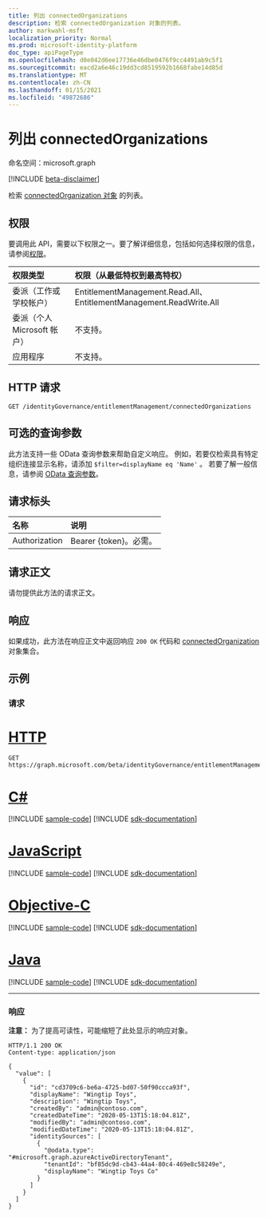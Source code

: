 ```yaml
---
title: 列出 connectedOrganizations
description: 检索 connectedOrganization 对象的列表。
author: markwahl-msft
localization_priority: Normal
ms.prod: microsoft-identity-platform
doc_type: apiPageType
ms.openlocfilehash: d0e042d6ee17736e46dbe0476f9cc4491ab9c5f1
ms.sourcegitcommit: eacd2a6e46c19dd3cd8519592b1668fabe14d85d
ms.translationtype: MT
ms.contentlocale: zh-CN
ms.lasthandoff: 01/15/2021
ms.locfileid: "49872686"
---
```

# <a name="list-connectedorganizations"></a>列出 connectedOrganizations

命名空间：microsoft.graph

[!INCLUDE [beta-disclaimer](../../includes/beta-disclaimer.md)]

检索 [connectedOrganization 对象](../resources/connectedorganization.md) 的列表。

## <a name="permissions"></a>权限

要调用此 API，需要以下权限之一。要了解详细信息，包括如何选择权限的信息，请参阅[权限](/graph/permissions-reference)。

|权限类型|权限（从最低特权到最高特权）|
|:---|:---|
| 委派（工作或学校帐户）     | EntitlementManagement.Read.All、EntitlementManagement.ReadWrite.All |
| 委派（个人 Microsoft 帐户） | 不支持。 |
| 应用程序                            | 不支持。 |

## <a name="http-request"></a>HTTP 请求

<!-- {
  "blockType": "ignored"
}
-->
``` http
GET /identityGovernance/entitlementManagement/connectedOrganizations
```

## <a name="optional-query-parameters"></a>可选的查询参数
此方法支持一些 OData 查询参数来帮助自定义响应。 例如，若要仅检索具有特定组织连接显示名称，请添加 `$filter=displayName eq 'Name'` 。 若要了解一般信息，请参阅 [OData 查询参数](/graph/query-parameters)。

## <a name="request-headers"></a>请求标头
|名称|说明|
|:---|:---|
|Authorization|Bearer {token}。必需。|

## <a name="request-body"></a>请求正文
请勿提供此方法的请求正文。

## <a name="response"></a>响应

如果成功，此方法在响应正文中返回响应 `200 OK` 代码和 [connectedOrganization](../resources/connectedorganization.md) 对象集合。

## <a name="examples"></a>示例

### <a name="request"></a>请求

# <a name="http"></a>[HTTP](#tab/http)
<!-- {
  "blockType": "request",
  "name": "get_connectedorganizations"
}
-->
``` http
GET https://graph.microsoft.com/beta/identityGovernance/entitlementManagement/connectedOrganizations
```
# <a name="c"></a>[C#](#tab/csharp)
[!INCLUDE [sample-code](../includes/snippets/csharp/get-connectedorganizations-csharp-snippets.md)]
[!INCLUDE [sdk-documentation](../includes/snippets/snippets-sdk-documentation-link.md)]

# <a name="javascript"></a>[JavaScript](#tab/javascript)
[!INCLUDE [sample-code](../includes/snippets/javascript/get-connectedorganizations-javascript-snippets.md)]
[!INCLUDE [sdk-documentation](../includes/snippets/snippets-sdk-documentation-link.md)]

# <a name="objective-c"></a>[Objective-C](#tab/objc)
[!INCLUDE [sample-code](../includes/snippets/objc/get-connectedorganizations-objc-snippets.md)]
[!INCLUDE [sdk-documentation](../includes/snippets/snippets-sdk-documentation-link.md)]

# <a name="java"></a>[Java](#tab/java)
[!INCLUDE [sample-code](../includes/snippets/java/get-connectedorganizations-java-snippets.md)]
[!INCLUDE [sdk-documentation](../includes/snippets/snippets-sdk-documentation-link.md)]

---


### <a name="response"></a>响应
**注意：** 为了提高可读性，可能缩短了此处显示的响应对象。
<!-- {
  "blockType": "response",
  "truncated": true,
  "@odata.type": "collection(microsoft.graph.connectedOrganization)"
}
-->
```http
HTTP/1.1 200 OK
Content-type: application/json

{
  "value": [
    {
      "id": "cd3709c6-be6a-4725-bd07-50f90ccca93f",
      "displayName": "Wingtip Toys",
      "description": "Wingtip Toys",
      "createdBy": "admin@contoso.com",
      "createdDateTime": "2020-05-13T15:18:04.81Z",
      "modifiedBy": "admin@contoso.com",
      "modifiedDateTime": "2020-05-13T15:18:04.81Z",
      "identitySources": [
        {
          "@odata.type": "#microsoft.graph.azureActiveDirectoryTenant",
          "tenantId": "bf85dc9d-cb43-44a4-80c4-469e8c58249e",
          "displayName": "Wingtip Toys Co"
        }
      ]
    }
  ]
}
```

<!-- uuid: 16cd6b66-4b1a-43a1-adaf-3a886856ed98
2019-02-04 14:57:30 UTC -->
<!-- {
  "type": "#page.annotation",
  "description": "List connectedOrganizations",
  "keywords": "",
  "section": "documentation",
  "tocPath": ""
}-->


